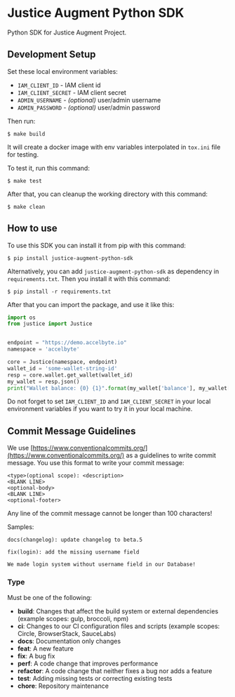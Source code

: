 Justice Augment Python SDK
==========================

Python SDK for Justice Augment Project.

## Development Setup
Set these local environment variables:

- `IAM_CLIENT_ID` - IAM client id
- `IAM_CLIENT_SECRET` - IAM client secret
- `ADMIN_USERNAME` - _(optional)_ user/admin username
- `ADMIN_PASSWORD` - _(optional)_ user/admin password

Then run:
``` shell
$ make build
```

It will create a docker image with env variables interpolated in `tox.ini` file for testing.

To test it, run this command:
```shell
$ make test
```

After that, you can cleanup the working directory with this command:
```shell
$ make clean
```


## How to use
To use this SDK you can install it from pip with this command:

```shell
$ pip install justice-augment-python-sdk
```

Alternatively, you can add `justice-augment-python-sdk` as dependency in `requirements.txt`.
Then you install it with this command:

```shell
$ pip install -r requirements.txt
```

After that you can import the package, and use it like this:

```python
import os
from justice import Justice


endpoint = "https://demo.accelbyte.io"
namespace = 'accelbyte'

core = Justice(namespace, endpoint)
wallet_id = 'some-wallet-string-id'
resp = core.wallet.get_wallet(wallet_id)
my_wallet = resp.json()
print("Wallet balance: {0} {1}".format(my_wallet['balance'], my_wallet['currencyCode']))
```

Do not forget to set `IAM_CLIENT_ID` and `IAM_CLIENT_SECRET` in your local environment variables if you want to try it in your local machine.


## Commit Message Guidelines
We use [https://www.conventionalcommits.org/](https://www.conventionalcommits.org/) as a guidelines to write commit message. You use this format to write your commit message:

```
<type>(optional scope): <description>
<BLANK LINE>
<optional-body>
<BLANK LINE>
<optional-footer>
```

Any line of the commit message cannot be longer than 100 characters!

Samples:

```
docs(changelog): update changelog to beta.5
```
```
fix(login): add the missing username field

We made login system without username field in our Database!
```

### Type
Must be one of the following:

* **build**: Changes that affect the build system or external dependencies (example scopes: gulp, broccoli, npm)
* **ci**: Changes to our CI configuration files and scripts (example scopes: Circle, BrowserStack, SauceLabs)
* **docs**: Documentation only changes
* **feat**: A new feature
* **fix**: A bug fix
* **perf**: A code change that improves performance
* **refactor**: A code change that neither fixes a bug nor adds a feature
* **test**: Adding missing tests or correcting existing tests
* **chore**: Repository maintenance